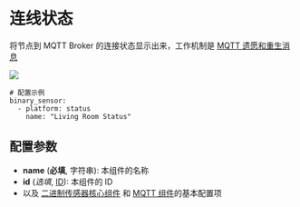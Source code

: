 # 连线状态

将节点到 MQTT Broker 的连接状态显示出来，工作机制是 [MQTT 遗愿和重生消息](mqtt/components/mqtt#遗愿和重生消息) 


![](https://ws1.sinaimg.cn/large/007fN5Xegy1fxdl6v0qraj30mw036mx4.jpg)

```
# 配置示例
binary_sensor:
  - platform: status
    name: "Living Room Status"
```

## 配置参数

- **name** (**必填**, 字符串): 本组件的名称
- **id** (*选填*, [ID](mqtt/guides/configuration-types#id)): 本组件的 ID
- 以及 [二进制传感器核心组件](mqtt/components/binary_sensor/) 和 [MQTT 组件](mqtt/components/mqtt#MQTT-组件基本配置项)的基本配置项

